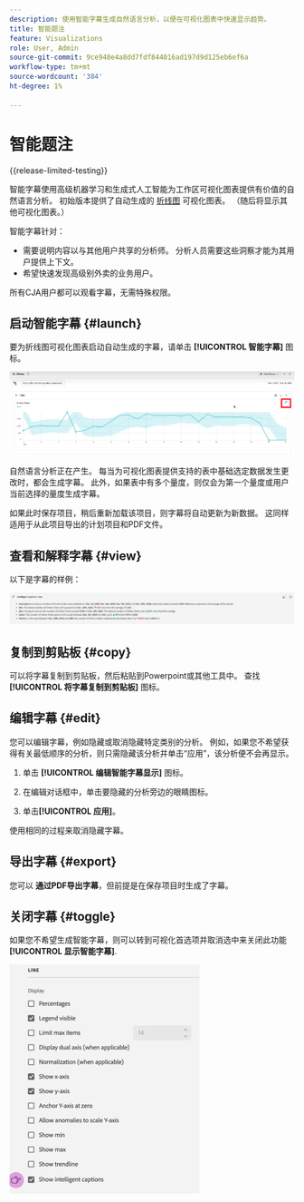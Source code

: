 ```yaml
---
description: 使用智能字幕生成自然语言分析，以便在可视化图表中快速显示趋势。
title: 智能题注
feature: Visualizations
role: User, Admin
source-git-commit: 9ce948e4a8dd7fdf844016ad197d9d125eb6ef6a
workflow-type: tm+mt
source-wordcount: '384'
ht-degree: 1%

---
```



# 智能题注

{{release-limited-testing}}

智能字幕使用高级机器学习和生成式人工智能为工作区可视化图表提供有价值的自然语言分析。 初始版本提供了自动生成的 [折线图](line.md) 可视化图表。 （随后将显示其他可视化图表。）

智能字幕针对：

* 需要说明内容以与其他用户共享的分析师。 分析人员需要这些洞察才能为其用户提供上下文。
* 希望快速发现高级别外卖的业务用户。

所有CJA用户都可以观看字幕，无需特殊权限。

## 启动智能字幕 {#launch}

要为折线图可视化图表启动自动生成的字幕，请单击 **[!UICONTROL 智能字幕]** 图标。

![启动智能字幕](assets/intell-caps-1.png)

自然语言分析正在产生。 每当为可视化图表提供支持的表中基础选定数据发生更改时，都会生成字幕。 此外，如果表中有多个量度，则仅会为第一个量度或用户当前选择的量度生成字幕。

如果此时保存项目，稍后重新加载该项目，则字幕将自动更新为新数据。 这同样适用于从此项目导出的计划项目和PDF文件。

## 查看和解释字幕 {#view}

以下是字幕的样例：

![字幕](assets/captions.png)

## 复制到剪贴板 {#copy}

可以将字幕复制到剪贴板，然后粘贴到Powerpoint或其他工具中。 查找 **[!UICONTROL 将字幕复制到剪贴板]** 图标。

## 编辑字幕 {#edit}

您可以编辑字幕，例如隐藏或取消隐藏特定类别的分析。 例如，如果您不希望获得有关最低顺序的分析，则只需隐藏该分析并单击“应用”，该分析便不会再显示。

1. 单击 **[!UICONTROL 编辑智能字幕显示]** 图标。

1. 在编辑对话框中，单击要隐藏的分析旁边的眼睛图标。

1. 单击&#x200B;**[!UICONTROL 应用]**。

使用相同的过程来取消隐藏字幕。

## 导出字幕 {#export}

您可以 **通过PDF导出字幕**，但前提是在保存项目时生成了字幕。

## 关闭字幕 {#toggle}

如果您不希望生成智能字幕，则可以转到可视化首选项并取消选中来关闭此功能 **[!UICONTROL 显示智能字幕]**.

![字幕设置](assets/toggle-captions.png)

